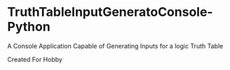 # TruthTableInputGeneratoConsole-Python
A Console Application Capable of Generating Inputs for a logic Truth Table

Created For Hobby

